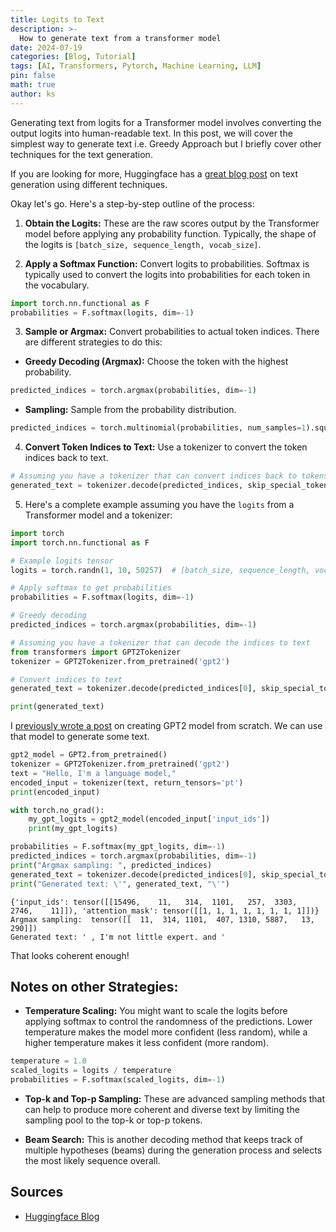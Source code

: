 ```yaml
---
title: Logits to Text
description: >-
  How to generate text from a transformer model
date: 2024-07-19
categories: [Blog, Tutorial]
tags: [AI, Transformers, Pytorch, Machine Learning, LLM]
pin: false
math: true
author: ks
---
```


Generating text from logits for a Transformer model involves converting the output logits into human-readable text. In this post, we will cover the simplest way to generate text i.e. Greedy Approach but I briefly cover other techniques for the text generation. 

If you are looking for more, Huggingface has a [great blog post](https://huggingface.co/blog/how-to-generate) on text generation using different techniques. 

Okay let's go. Here's a step-by-step outline of the process:

1. **Obtain the Logits:** These are the raw scores output by the Transformer model before applying any probability function. Typically, the shape of the logits is `[batch_size, sequence_length, vocab_size]`.

2. **Apply a Softmax Function:** Convert logits to probabilities. Softmax is typically used to convert the logits into probabilities for each token in the vocabulary.

```python
import torch.nn.functional as F
probabilities = F.softmax(logits, dim=-1)
```

3. **Sample or Argmax:** Convert probabilities to actual token indices. There are different strategies to do this:

  - **Greedy Decoding (Argmax):** Choose the token with the highest probability.

```python
predicted_indices = torch.argmax(probabilities, dim=-1)
```

  - **Sampling:** Sample from the probability distribution.

```python
predicted_indices = torch.multinomial(probabilities, num_samples=1).squeeze()
```
4. **Convert Token Indices to Text:** Use a tokenizer to convert the token indices back to text.

```python
# Assuming you have a tokenizer that can convert indices back to tokens
generated_text = tokenizer.decode(predicted_indices, skip_special_tokens=True)
```
5. Here's a complete example assuming you have the `logits` from a Transformer model and a tokenizer:

```python
import torch
import torch.nn.functional as F

# Example logits tensor
logits = torch.randn(1, 10, 50257)  # [batch_size, sequence_length, vocab_size]

# Apply softmax to get probabilities
probabilities = F.softmax(logits, dim=-1)

# Greedy decoding
predicted_indices = torch.argmax(probabilities, dim=-1)

# Assuming you have a tokenizer that can decode the indices to text
from transformers import GPT2Tokenizer
tokenizer = GPT2Tokenizer.from_pretrained('gpt2')

# Convert indices to text
generated_text = tokenizer.decode(predicted_indices[0], skip_special_tokens=True)

print(generated_text)
```

I [previously wrote a post](../exploring-gpt2/) on creating GPT2 model from scratch. We can use that model to generate some text. 

```python
gpt2_model = GPT2.from_pretrained()
tokenizer = GPT2Tokenizer.from_pretrained('gpt2')
text = "Hello, I'm a language model,"
encoded_input = tokenizer(text, return_tensors='pt')
print(encoded_input)

with torch.no_grad():
    my_gpt_logits = gpt2_model(encoded_input['input_ids'])
    print(my_gpt_logits)

probabilities = F.softmax(my_gpt_logits, dim=-1)
predicted_indices = torch.argmax(probabilities, dim=-1)
print("Argmax sampling: ", predicted_indices)
generated_text = tokenizer.decode(predicted_indices[0], skip_special_tokens=True)
print("Generated text: \'", generated_text, "\'")
```

```
{'input_ids': tensor([[15496,    11,   314,  1101,   257,  3303,  2746,    11]]), 'attention_mask': tensor([[1, 1, 1, 1, 1, 1, 1, 1]])}
Argmax sampling:  tensor([[  11,  314, 1101,  407, 1310, 5887,   13,  290]])
Generated text: ' , I'm not little expert. and '
```

That looks coherent enough!

## Notes on other Strategies:
- **Temperature Scaling:** You might want to scale the logits before applying softmax to control the randomness of the predictions. Lower temperature makes the model more confident (less random), while a higher temperature makes it less confident (more random).
```python
temperature = 1.0
scaled_logits = logits / temperature
probabilities = F.softmax(scaled_logits, dim=-1)
```

- **Top-k and Top-p Sampling:** These are advanced sampling methods that can help to produce more coherent and diverse text by limiting the sampling pool to the top-k or top-p tokens.

- **Beam Search:** This is another decoding method that keeps track of multiple hypotheses (beams) during the generation process and selects the most likely sequence overall.

## Sources
- [Huggingface Blog](https://huggingface.co/blog/how-to-generate)
